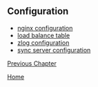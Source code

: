 Configuration
--

* [nginx configuration](nginx.md)
* [load balance table](table.md)   
* [zlog configuration](zlog.md)
* [sync server configuration](sync_conf.md)

[Previous Chapter](../ha.md)

[Home](../../index.md)
